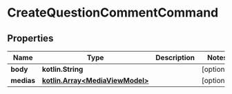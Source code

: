 
# CreateQuestionCommentCommand

## Properties
Name | Type | Description | Notes
------------ | ------------- | ------------- | -------------
**body** | **kotlin.String** |  |  [optional]
**medias** | [**kotlin.Array&lt;MediaViewModel&gt;**](MediaViewModel.md) |  |  [optional]



